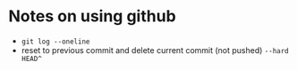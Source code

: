 # Notes on using github

- `git log --oneline`
- reset to previous commit and delete current commit (not pushed)
    `--hard HEAD^`
